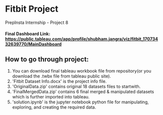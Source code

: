 # Fitbit Project
PrepInsta Internship - Project 8
#### Final Dashboard Link: https://public.tableau.com/app/profile/shubham.jangra/viz/fitbit_17073432639770/MainDashboard
## How to go through project:
1) You can download final tableau workbook file from repository(or you download the .twbx file from tableau public site).
2) 'Fitbit Dataset Info.docx' is the project info file.
3) 'OriginalData.zip' contains original 18 datasets files to startwith.
4) 'FinalMergedData.zip' contains 6 final merged & manipulated datasets which is further imported into tableau.
5) 'solution.ipynb' is the jupyter notebook python file for manipulating, exploring, and creating the required data.
